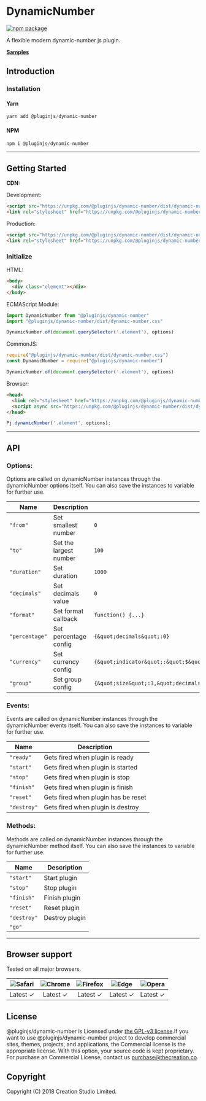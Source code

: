 # DynamicNumber
[![npm package](https://img.shields.io/npm/v/@pluginjs/dynamic-number.svg)](https://www.npmjs.com/package/@pluginjs/dynamic-number)

A flexible modern dynamic-number js plugin.

**[Samples](https://codesandbox.io/s/github/pluginjs/plugin.js/tree/master/modules/dynamicNumber/samples)**

## Introduction
### Installation

#### Yarn
```javascript
yarn add @pluginjs/dynamic-number
```
#### NPM
```javascript
npm i @pluginjs/dynamic-number
```
---

## Getting Started

**CDN:**

Development:
```html
<script src="https://unpkg.com/@pluginjs/dynamic-number/dist/dynamic-number.js"></script>
<link rel="stylesheet" href="https://unpkg.com/@pluginjs/dynamic-number/dist/dynamic-number.css">
```
Production:
```html
<script src="https://unpkg.com/@pluginjs/dynamic-number/dist/dynamic-number.min.js"></script>
<link rel="stylesheet" href="https://unpkg.com/@pluginjs/dynamic-number/dist/dynamic-number.min.css">
```

### Initialize
HTML:
```html
<body>
  <div class="element"></div>
</body>
```
ECMAScript Module:
```javascript
import DynamicNumber from "@pluginjs/dynamic-number"
import "@pluginjs/dynamic-number/dist/dynamic-number.css"

DynamicNumber.of(document.querySelector('.element'), options)
```
CommonJS:
```javascript
require("@pluginjs/dynamic-number/dist/dynamic-number.css")
const DynamicNumber = require("@pluginjs/dynamic-number")

DynamicNumber.of(document.querySelector('.element'), options)
```
Browser:
```html
<head>
  <link rel="stylesheet" href="https://unpkg.com/@pluginjs/dynamic-number/dist/dynamic-number.css">
  <script async src="https://unpkg.com/@pluginjs/dynamic-number/dist/dynamic-number.js"></script>
</head>
```
```javascript
Pj.dynamicNumber('.element', options);
```
---
## API

### Options:
Options are called on dynamicNumber instances through the dynamicNumber options itself.
You can also save the instances to variable for further use.

Name | Description | Default
-----|--------------|-----
`"from"` | Set smallest number | `0`
`"to"` | Set the largest number | `100`
`"duration"` | Set duration | `1000`
`"decimals"` | Set decimals value | `0`
`"format"` | Set format callback | `function() {...}`
`"percentage"` | Set percentage config | `{&quot;decimals&quot;:0}`
`"currency"` | Set currency config | `{&quot;indicator&quot;:&quot;$&quot;,&quot;size&quot;:3,&quot;decimals&quot;:&quot;2&quot;,&quot;separator&quot;:&quot;,&quot;,&quot;decimalsPoint&quot;:&quot;.&quot;}`
`"group"` | Set group config | `{&quot;size&quot;:3,&quot;decimals&quot;:&quot;2&quot;,&quot;separator&quot;:&quot;,&quot;,&quot;decimalsPoint&quot;:&quot;.&quot;}`

### Events:
Events are called on dynamicNumber instances through the dynamicNumber events itself.
You can also save the instances to variable for further use.

Name | Description
-----|-----
`"ready"` | Gets fired when plugin is ready
`"start"` | Gets fired when plugin is started
`"stop"` | Gets fired when plugin is stop
`"finish"` | Gets fired when plugin is finish
`"reset"` | Gets fired when plugin has be reset
`"destroy"` | Gets fired when plugin is destroy


### Methods:
Methods are called on dynamicNumber instances through the dynamicNumber method itself.
You can also save the instances to variable for further use.

Name | Description
-----|-----
`"start"` | Start plugin
`"stop"` | Stop plugin
`"finish"` | Finish plugin
`"reset"` | Reset plugin
`"destroy"` | Destroy plugin
`"go"` | 




---

## Browser support

Tested on all major browsers.

| <img src="https://raw.githubusercontent.com/alrra/browser-logos/master/src/safari/safari_32x32.png" alt="Safari"> | <img src="https://raw.githubusercontent.com/alrra/browser-logos/master/src/chrome/chrome_32x32.png" alt="Chrome"> | <img src="https://raw.githubusercontent.com/alrra/browser-logos/master/src/firefox/firefox_32x32.png" alt="Firefox"> | <img src="https://raw.githubusercontent.com/alrra/browser-logos/master/src/edge/edge_32x32.png" alt="Edge"> | <img src="https://raw.githubusercontent.com/alrra/browser-logos/master/src/opera/opera_32x32.png" alt="Opera"> |
|:--:|:--:|:--:|:--:|:--:|
| Latest ✓ | Latest ✓ | Latest ✓ | Latest ✓ | Latest ✓ |

## License
@pluginjs/dynamic-number is Licensed under [the GPL-v3 license](LICENSE).If you want to use @pluginjs/dynamic-number project to develop commercial sites, themes, projects, and applications, the Commercial license is the appropriate license. With this option, your source code is kept proprietary. For purchase an Commercial License, contact us purchase@thecreation.co.

## Copyright
Copyright (C) 2018 Creation Studio Limited.